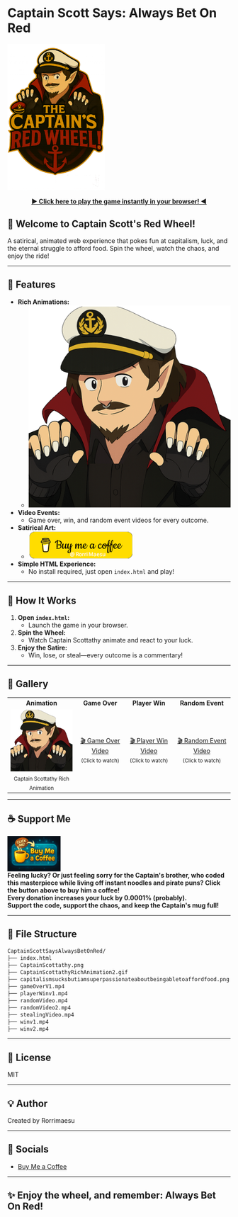 # Captain Scott Says: Always Bet On Red

<a href="https://rorrimaesu.github.io/CaptainScottSaysAlwaysBetOnRed/" target="_blank">
  <img src="logo.png" alt="Captain Scott Says: Always Bet On Red Logo" width="220" />
</a>

<p align="center">
<b><a href="https://rorrimaesu.github.io/CaptainScottSaysAlwaysBetOnRed/" target="_blank">▶️ Click here to play the game instantly in your browser! ◀️</a></b>
</p>

## 🎰 Welcome to Captain Scott's Red Wheel!

A satirical, animated web experience that pokes fun at capitalism, luck, and the eternal struggle to afford food. Spin the wheel, watch the chaos, and enjoy the ride!

---

## 🚀 Features
- **Rich Animations:**
  - ![Rich Animation](CaptainScottathyRichAnimation2.gif)
- **Video Events:**
  - Game over, win, and random event videos for every outcome.
- **Satirical Art:**
  - ![Passionate About Food](capitalismsucksbutiamsuperpassionateaboutbeingabletoaffordfood.png)
- **Simple HTML Experience:**
  - No install required, just open `index.html` and play!

---

## 🧩 How It Works
1. **Open `index.html`:**
   - Launch the game in your browser.
2. **Spin the Wheel:**
   - Watch Captain Scottathy animate and react to your luck.
3. **Enjoy the Satire:**
   - Win, lose, or steal—every outcome is a commentary!

---


## 📸 Gallery

<table>
  <tr>
    <th>Animation</th>
    <th>Game Over</th>
    <th>Player Win</th>
    <th>Random Event</th>
  </tr>
  <tr>
    <td align="center">
      <img src="CaptainScottathyRichAnimation2.gif" alt="Animation" width="180" /><br>
      <sub>Captain Scottathy Rich Animation</sub>
    </td>
    <td align="center">
      <a href="gameOverV1.mp4">🎬 Game Over Video</a><br>
      <sub>(Click to watch)</sub>
    </td>
    <td align="center">
      <a href="playerWinv1.mp4">🎬 Player Win Video</a><br>
      <sub>(Click to watch)</sub>
    </td>
    <td align="center">
      <a href="randomVideo.mp4">🎬 Random Event Video</a><br>
      <sub>(Click to watch)</sub>
    </td>
  </tr>
</table>

---

## ☕ Support Me



<a href="https://buymeacoffee.com/rorrimaesu" target="_blank">
  <img src="donationCup.png" alt="Buy Me a Coffee" width="120" style="display:inline-block;vertical-align:middle;" />
</a>

<br>
<b>Feeling lucky? Or just feeling sorry for the Captain's brother, who coded this masterpiece while living off instant noodles and pirate puns? Click the button above to buy him a coffee!<br>
Every donation increases your luck by 0.0001% (probably).<br>
Support the code, support the chaos, and keep the Captain's mug full!</b>

---

## 📂 File Structure
```
CaptainScottSaysAlwaysBetOnRed/
├── index.html
├── CaptainScottathy.png
├── CaptainScottathyRichAnimation2.gif
├── capitalismsucksbutiamsuperpassionateaboutbeingabletoaffordfood.png
├── gameOverV1.mp4
├── playerWinv1.mp4
├── randomVideo.mp4
├── randomVideo2.mp4
├── stealingVideo.mp4
├── winv1.mp4
├── winv2.mp4
```

---

## 📝 License
MIT

---

## 💡 Author
Created by Rorrimaesu

---

## 🔗 Socials
- [Buy Me a Coffee](https://buymeacoffee.com/rorrimaesu)

---

## ✨ Enjoy the wheel, and remember: Always Bet On Red!
